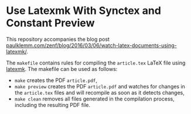 # Use Latexmk With Synctex and Constant Preview

This repository accompanies the blog post [paulklemm.com/zenf/blog/2016/03/06/watch-latex-documents-using-latexmk/](http://paulklemm.com/zenf/blog/2016/03/06/watch-latex-documents-using-latexmk/).

The `makefile` contains rules for compiling the `article.tex` LaTeX file using [latexmk](https://www.ctan.org/pkg/latexmk/). The makefile can be used as follows:

- `make` creates the PDF `article.pdf`,
- `make preview` creates the PDF `article.pdf` and watches for changes in the `article.tex` files and will recompile as soon as it detects changes,
- `make clean` removes all files generated in the compilation process, including the resulting PDF file.
